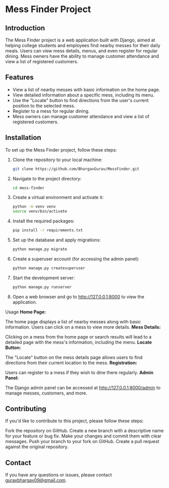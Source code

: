 
# Mess Finder Project

## Introduction

The Mess Finder project is a web application built with Django, aimed at helping college students and employees find nearby messes for their daily meals. Users can view mess details, menus, and even register for regular dining. Mess owners have the ability to manage customer attendance and view a list of registered customers.

## Features

- View a list of nearby messes with basic information on the home page.
- View detailed information about a specific mess, including its menu.
- Use the "Locate" button to find directions from the user's current position to the selected mess.
- Register to a mess for regular dining.
- Mess owners can manage customer attendance and view a list of registered customers.

## Installation

To set up the Mess Finder project, follow these steps:

1. Clone the repository to your local machine:

   ```bash
   git clone https://github.com/BhargavGurav/MessFinder.git
2. Navigate to the project directory:

   ```bash
   cd mess-finder
3. Create a virtual environment and activate it:

   ```bash
   python -m venv venv
   source venv/bin/activate
4. Install the required packages:

   ```bash
   pip install -r requirements.txt
5. Set up the database and apply migrations:

   ```bash
   python manage.py migrate
6. Create a superuser account (for accessing the admin panel):

   ```bash
   python manage.py createsuperuser
7. Start the development server:
   
   ```bash
   python manage.py runserver
8. Open a web browser and go to http://127.0.0.1:8000 to view the application.

Usage
**Home Page:**

The home page displays a list of nearby messes along with basic information.
Users can click on a mess to view more details.
**Mess Details:**

Clicking on a mess from the home page or search results will lead to a detailed page with the mess's information, including the menu.
**Locate Button:**

The "Locate" button on the mess details page allows users to find directions from their current location to the mess.
**Registration:**

Users can register to a mess if they wish to dine there regularly.
**Admin Panel:**

The Django admin panel can be accessed at http://127.0.0.1:8000/admin to manage messes, customers, and more.
## Contributing
If you'd like to contribute to this project, please follow these steps:

Fork the repository on GitHub.
Create a new branch with a descriptive name for your feature or bug fix.
Make your changes and commit them with clear messages.
Push your branch to your fork on GitHub.
Create a pull request against the original repository.

## Contact

If you have any questions or issues, please contact guravbhargav09@gmail.com.
```




